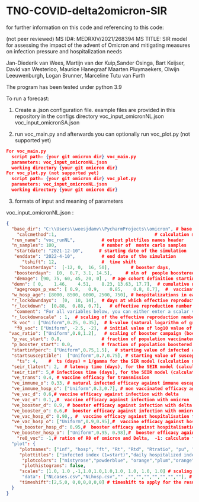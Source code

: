 # TNO-COVID-delta2omicron-SIR


for further information on this code and referencing to this code:

(not peer reviewed)
MS ID#: MEDRXIV/2021/268394
MS TITLE: SIR model for assessing the impact of the advent of Omicron and mitigating measures on infection pressure and hospitalization needs


Jan-Diederik van Wees,  Martijn van der Kuip,Sander Osinga, Bart Keijser, David van Westerloo, Maurice Hanegraaf
Maarten Pluymaekers, Olwijn Leeuwenburgh,  Logan Brunner,  Marceline Tutu van Furth




The program has been tested under python 3.9


To run a  forecast:

1. Create a .json configuration file.  example files are provided in this repository in the configs directory
    voc_input_omicronNL.json
    voc_input_omicronSA.json


2. run  voc_main.py and afterwards you can optionally run voc_plot.py (not supported yet)
```json
For voc_main.py
  script path: {your git omicron dir} voc_main.py
  parameters: voc_input_omicronNL.json
  working directory {your git omicron dir}
For voc_plot.py (not supported yet)
  script path: {your git omicron dir} voc_plot.py
  parameters: voc_input_omicronNL.json
  working directory {your git omicron dir}

```

3. formats of input and meaning of parameters

voc_input_omicronNL.json :
```json
{
  "base_dir": "C:\\Users\\weesjdamv\\PycharmProjects\\omicron", # base directory of the run (choose equal to git dir)
    "calcmethod":1,                                     # calculation method 1) SIR,using ts  2) SEIR using tlatent, tinf (not supported)
  "run_name": "voc_runNL",          # output plotfiles names header
  "n_samples": 100,                 # number of  monte carlo samples
   "startdate": "2021-12-10",      # starting date of the simulation
   "enddate": "2022-4-10",          # end date of the simulation
      "tshift": 12,                 #  time shift
     "boosterdayx":  [-12, 0,  16, 50],        # booster days,
   "boosterdayn":  [0,  0.7, 3.1, 14.5],     # mln of  people boostered at the booster days
   "demage": [90, 75, 60, 45, 20, 0] ,  # age cohort definition starting age (from oldest)
  "demn": [ 0,    1.46,    4.51,    8.23, 13.63, 17.7],  # cumulative number of people in age cohorts
   "agegroups_p_vac": [ 0.9,   0.9,    0.85,    0.8, 0.7],  #  vaccination percentage in the age cohorts (one less that demn)
  "w_hosp_age": [8000, 8500, 6000, 2500, 750], # hospitalizations in each age cohort (prior to vaccination)
  "r_lockdowndayx":  [0,  10, 14],  # days at which effective reproduction number (for delta) is specified afterwards exptrapolated from last value 
  "r_lockdown":  [0.88,  0.88, 0.7],   # effective reproduction number values (for delta),
   "comment": "For all variables below, you can either enter a scalar value, or a description of a distribution: [Uniform, min_value, max_value], [(Log)Normal, mean/median, std_dev], [Triangular, min, peak, max]",
  "r_lockdownscale" : 1,  # scaling of the effective reproduction number
  "k_voc" : ["Uniform",0.25, 0.35],  # k-value (natural logarithm of growth rate of variant  cases f(t) )
   "f0_voc": ["Uniform", -2.5, -2],  # initial value of log10 value of f(t), so -2 is 1%
 "vac_ratio": ["Uniform",0.8,1.2],   # scaling of booster campaign (boosterdayn)
  "p_vac_start": 0.8,               # fraction of population vaccinated
  "p_booster_start": 0.0,           # fraction of population boostered
  "startinfperc": ["Uniform",0.75,1.5],  # starting value of infected as % of population
  "startsusceptible":  ["Uniform",0.7,0.75], # starting value of susceptible fraction
    "ts": 4,    #  ts (days) = 1/gamma for the SIR model (calculation method 1)
  "seir_tlatent": 2,  # latency time (days), for the SEIR model (calculation method 2)
  "seir_tinf": 5,# infectious time (days), for the SEIR model (calculation method 2)
  "ve_trans": 0.4, # vaccine efficacy for transmission 
  "ve_immune_o": 0.33, # natural infected efficacy against immune escape from omicron 
  "ve_immune_hosp_o": ["Uniform",0.3,0.7], # non vaccinated efficacy against hospitalisation from omicron 
  "ve_vac_d": 0.6,# vaccine efficacy against infection with delta 
  "ve_vac_o": 0.1,,#  vaccine efficacy against infection with omicron 
  "ve_booster_d": 0.9, # booster efficacy against infection with delta 
  "ve_booster_o": 0.6,#  booster efficacy against infection with omicron
  "ve_vac_hosp_d": 0.90,, #  vaccine efficacy against hospitalisation for delta
  "ve_vac_hosp_o": ["Uniform",0.9,0.95],#  vaccine efficacy against hospitalisation for omicron
   "ve_booster_hosp_d": 0.95,#  booster efficacy against hospitalisation for delta
  "ve_booster_hosp_o": ["Uniform",0.95, 0.98],#  booster efficacy against hospitalisation for omicron
    "re0_voc": -1,# ration of R0 of omicron and Delta,  -1: calculate from k-value and other parameters (eq. 6) otherwise take from value 
  "plot": {
     "plotnames": ["inf", "hosp", "ft", "Rt", "Rtd", "Rtratio", "pu", "pv", "pb"], # plot files created
     "plottitles": ["infected index (1=start)","daily hospitalized index (1=start)", "VOC prevalence", "Reproduction number", "Rtd", "Rtratio", "pu", "pv", "pb"],
      "plotcolors": ["mistyrose","powderblue", "orange","plum","orange","orange","orange","orange","orange"],
      "plothistograms": false,
     "scales": [1.0, 1.0 ,-1,1.0,1.0,1.0,1.0, 1.0, 1.0, 1.0] # scaling to particular value  -1 means no scaling
      "data": ["NLcases.csv","NLhosp.csv","" ,"","","","","","",""], # data to plot on graphs, needs two columns tab as seperator, header: day cases, day formatted %d-%m-%y
     "timeshift":[2,5,0, 0,0,0,0,0,0] # timeshift to apply for the result to be plotted (relative to tshift. Data is presumed on the correct date and is not shifted)
  }
}
  
```
